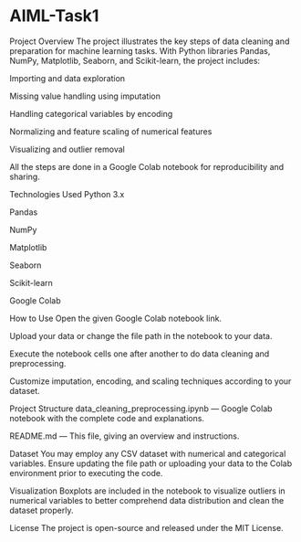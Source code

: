 # AIML-Task1
Project Overview
The project illustrates the key steps of data cleaning and preparation for machine learning tasks. With Python libraries Pandas, NumPy, Matplotlib, Seaborn, and Scikit-learn, the project includes:

Importing and data exploration

Missing value handling using imputation

Handling categorical variables by encoding

Normalizing and feature scaling of numerical features

Visualizing and outlier removal

All the steps are done in a Google Colab notebook for reproducibility and sharing.

Technologies Used
Python 3.x

Pandas

NumPy

Matplotlib

Seaborn

Scikit-learn

Google Colab

How to Use
Open the given Google Colab notebook link.

Upload your data or change the file path in the notebook to your data.

Execute the notebook cells one after another to do data cleaning and preprocessing.

Customize imputation, encoding, and scaling techniques according to your dataset.

Project Structure
data_cleaning_preprocessing.ipynb — Google Colab notebook with the complete code and explanations.

README.md — This file, giving an overview and instructions.

Dataset
You may employ any CSV dataset with numerical and categorical variables. Ensure updating the file path or uploading your data to the Colab environment prior to executing the code.

Visualization
Boxplots are included in the notebook to visualize outliers in numerical variables to better comprehend data distribution and clean the dataset properly.

License
The project is open-source and released under the MIT License.
